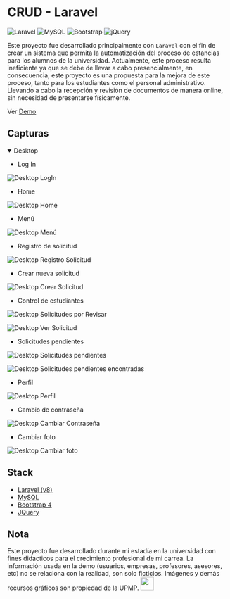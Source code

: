 # CRUD - Laravel 

![Laravel](https://img.shields.io/badge/laravel-%23FF2D20.svg?style=for-the-badge&logo=laravel&logoColor=white)
![MySQL](https://img.shields.io/badge/mysql-4479A1.svg?style=for-the-badge&logo=mysql&logoColor=white)
![Bootstrap](https://img.shields.io/badge/bootstrap-%238511FA.svg?style=for-the-badge&logo=bootstrap&logoColor=white)
![jQuery](https://img.shields.io/badge/jquery-%230769AD.svg?style=for-the-badge&logo=jquery&logoColor=white)

Este proyecto fue desarrollado principalmente con `Laravel` con el fin de crear un sistema que permita la automatización del proceso de estancias para los alumnos de la universidad.
Actualmente, este proceso resulta ineficiente ya que se debe de llevar a cabo presencialmente, en consecuencia, este proyecto es una propuesta para la mejora de este proceso, tanto para los estudiantes como el personal administrativo.
Llevando a cabo la recepción y revisión de documentos de manera online, sin necesidad de presentarse físicamente.

Ver [Demo](https://demo-vinculacion.infinityfreeapp.com/proyecto_vinculacion/public/auth/login)

## Capturas

<details open>
  <summary>Desktop</summary>
  
  - Log In

  ![Desktop LogIn](https://github.com/user-attachments/assets/5e947ab1-7ca3-4e9b-a098-a3572371a9db)


  - Home

  ![Desktop Home](https://github.com/user-attachments/assets/acd3656e-ee1d-4e73-a166-a54a6e72ca4d)


  - Menú

  ![Desktop Menú](https://github.com/user-attachments/assets/e6fb5825-c3fe-456e-ac49-bd8ad91afa07)


  - Registro de solicitud

  ![Desktop Registro Solicitud](https://github.com/user-attachments/assets/c09b5d83-7b5a-4b65-9d66-0cb2a3ea4fa0)
  

  - Crear nueva solicitud

  ![Desktop Crear Solicitud](https://github.com/user-attachments/assets/e4f37b33-4b9b-4676-9bc2-f7795f1d7ac3)


  - Control de estudiantes

  ![Desktop Solicitudes por Revisar](https://github.com/user-attachments/assets/c06ad48e-493a-45cf-906a-4ee003381da2)

  ![Desktop Ver Solicitud](https://github.com/user-attachments/assets/03702218-0e72-4cc2-8741-f50e1ba06034)

  
  - Solicitudes pendientes

  ![Desktop Solicitudes pendientes](https://github.com/user-attachments/assets/26e5a131-0ed5-4625-b887-aac9597e3cae)

  ![Desktop Solicitudes pendientes encontradas](https://github.com/user-attachments/assets/7ee09ef1-f221-480b-9356-36320cdd0fc9)

  - Perfil

  ![Desktop Perfil](https://github.com/user-attachments/assets/1df5414e-606c-494c-a839-ec7bc33a3318)


  - Cambio de contraseña

  ![Desktop Cambiar Contraseña](https://github.com/user-attachments/assets/1f663370-a150-4f1a-869b-a7d16f556145)


  - Cambiar foto

  ![Desktop Cambiar foto](https://github.com/user-attachments/assets/204db3b3-0b9e-43d4-a35a-1b85a44d3821)


</details>

## Stack

  - [Laravel (v8)](https://laravel.com/docs/8.x)
  - [MySQL](https://www.mysql.com/)
  - [Bootstrap 4](https://getbootstrap.com/docs/4.6/getting-started/introduction/)
  - [JQuery](https://jquery.com/)


## Nota

Este proyecto fue desarrollado durante mi estadía en la universidad con fines didacticos para el crecimiento profesional de mi carrea. 
La información usada en la demo (usuarios, empresas, profesores, asesores, etc) no se relaciona con la realidad, son solo ficticios.
Imágenes y demás recursos gráficos son propiedad de la UPMP. <a href="http://metropoli.edu.mx/" target="blank"> <img src="https://lh5.googleusercontent.com/proxy/my6JbgZXi4d7vBcspZlzyaIKFvj2ybJZG2fyafn7IkZdKpLVo12jK_BVz8UJ6NAwreyuJuueXM_FTejkIMTFznJwaACDv4xMELpfP3qlw9OKEzjn" width="30px" height="auto"> </a>
